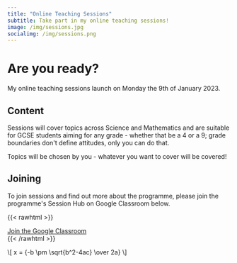 ```yaml
---
title: "Online Teaching Sessions"
subtitle: Take part in my online teaching sessions!
image: /img/sessions.jpg
socialimg: /img/sessions.png
---
```


# Are you ready?

My online teaching sessions launch on Monday the 9th of January 2023.

## Content

Sessions will cover topics across Science and Mathematics and are suitable for GCSE students aiming for any grade - whether that be a 4 or a 9; grade boundaries don't define attitudes, only you can do that.

Topics will be chosen by you - whatever you want to cover will be covered!

## Joining

To join sessions and find out more about the programme, please join the programme's Session Hub on Google Classroom below.

{{< rawhtml >}}

<div class="tc">
    <a href="https://link.neoski.tk/ijPncZ" class="btn raise">Join the Google Classroom</a>
</div>
{{< /rawhtml >}}

\\[ x = {-b \pm \sqrt{b^2-4ac} \over 2a} \\]
